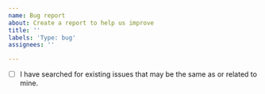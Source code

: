 ```yaml
---
name: Bug report
about: Create a report to help us improve
title: ''
labels: 'Type: bug'
assignees: ''

---
```


- [ ] I have searched for existing issues that may be the same as or related to mine.
